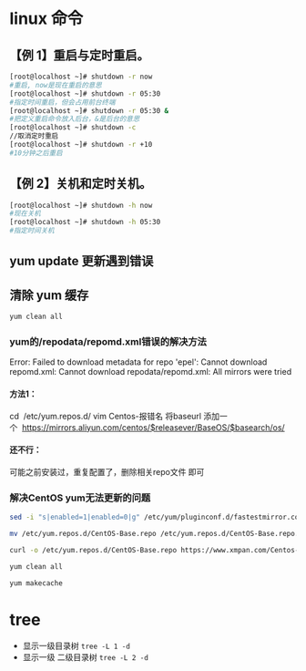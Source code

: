 # linux 命令

## 【例 1】重启与定时重启。

```bash
[root@localhost ~]# shutdown -r now
#重启, now是现在重启的意思
[root@localhost ~]# shutdown -r 05:30
#指定时间重启，但会占用前台终端
[root@localhost ~]# shutdown -r 05:30 &
#把定义重启命令放入后台，&是后台的意思
[root@localhost ~]# shutdown -c
//取消定时重启
[root@localhost ~]# shutdown -r +10
#10分钟之后重启
```

## 【例 2】关机和定时关机。

```bash
[root@localhost ~]# shutdown -h now
#现在关机
[root@localhost ~]# shutdown -h 05:30
#指定时间关机
```

## yum update 更新遇到错误

## 清除 yum 缓存

```bash
yum clean all
```
### yum的/repodata/repomd.xml错误的解决方法
Error: Failed to download metadata for repo 'epel': Cannot download repomd.xml: Cannot download repodata/repomd.xml: All mirrors were tried
#### 方法1：
cd  /etc/yum.repos.d/
vim Centos-报错名
将baseurl 添加一个  https://mirrors.aliyun.com/centos/$releasever/BaseOS/$basearch/os/
#### 还不行：
可能之前安装过，重复配置了，删除相关repo文件 即可


### 解决CentOS yum无法更新的问题
```bash
sed -i "s|enabled=1|enabled=0|g" /etc/yum/pluginconf.d/fastestmirror.conf

mv /etc/yum.repos.d/CentOS-Base.repo /etc/yum.repos.d/CentOS-Base.repo.backup

curl -o /etc/yum.repos.d/CentOS-Base.repo https://www.xmpan.com/Centos-6-Vault-Aliyun.repo

yum clean all

yum makecache

```

# tree
- 显示一级目录树 `tree -L 1 -d`
- 显示一级 二级目录树 `tree -L 2 -d`